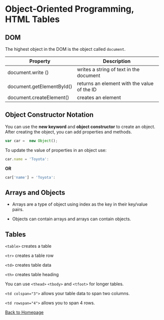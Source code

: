 # Object-Oriented Programming, HTML Tables

## DOM
The highest object in the DOM is the object called `document`. 

| Property | Description |
| ----------- | ----------- |
| document.write () | writes a string of text in the document |
| document.getElementById() | returns an element with the value of the ID |
| document.createElement() | creates an element |

## Object Constructor Notation
You can  use the **new keyword** and **object constructor** to create an object. After creating the object, you can add properties and methods. 

```javascript
var car =  new Object();
```
To update the value  of properties in an object use:

```javascript
car.name = 'Toyota':
````

**OR**

```javascript
car['name'] = 'Toyota':
````

## Arrays and Objects

* Arrays are a type of object using index as the key in their key/value pairs. 

* Objects can contain arrays and arrays can contain objects. 



## Tables

`<table>` creates a table 

`<tr>` creates a table row

`<td>` creates table data

`<th>` creates table heading



You can use `<thead>` `<tbody>` and `<tfoot>` for longer tables. 

`<td colspan="3">` allows your table data to span two columns. 

`<td rowspan="4">` allows you to span 4 rows.

[Back to Homepage](README.md)